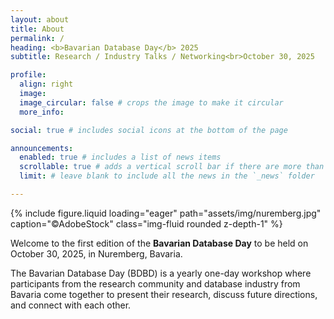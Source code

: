 ```yaml
---
layout: about
title: About
permalink: /
heading: <b>Bavarian Database Day</b> 2025
subtitle: Research / Industry Talks / Networking<br>October 30, 2025

profile:
  align: right
  image: 
  image_circular: false # crops the image to make it circular
  more_info: 

social: true # includes social icons at the bottom of the page

announcements:
  enabled: true # includes a list of news items
  scrollable: true # adds a vertical scroll bar if there are more than 3 news items
  limit: # leave blank to include all the news in the `_news` folder

---
```


{% include figure.liquid loading="eager" path="assets/img/nuremberg.jpg" caption="©AdobeStock" class="img-fluid rounded z-depth-1" %}

Welcome to the first edition of the **Bavarian Database Day** to be held on October 30, 2025, in Nuremberg, Bavaria.

The Bavarian Database Day (BDBD) is a yearly one-day workshop where participants from the research community and database industry from Bavaria come together to present their research, discuss future directions, and connect with each other.


